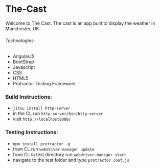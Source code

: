 # The-Cast

Welcome to The Cast. The cast is an app built to display the weather in Manchester, UK.

###### Technologies:
* AngularJS
* BootStrap
* Javascript
* CSS
* HTML5
* Protractor Testing Framework


### Build Instructions:
  * `jitsu install http-server`
  * in the CL run `http-server/bin/http-server`
  * visit `http://localhost8080/`

### Testing Instructions:
  * `npm install protractor -g`
  * from CL run `webdriver-manager update`
  * from CL in test directory run `webdriver-manager start`
  * navigate to the test folder and type `protractor conf.js`
